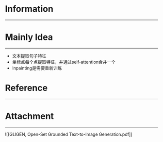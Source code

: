 # Information
---


# Mainly Idea
---
- 文本提取句子特征
- 坐标点每个点提取特征，并通过self-attention合并一个
- Inpainting是需要重新训练

# Reference
---


# Attachment
---
![[GLIGEN, Open-Set Grounded Text-to-Image Generation.pdf]]
